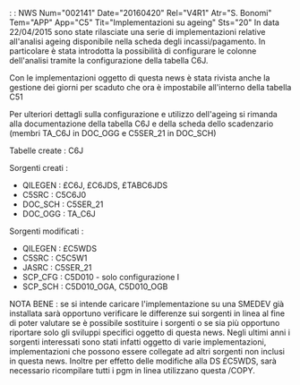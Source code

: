  :  : NWS Num="002141" Date="20160420" Rel="V4R1" Atr="S. Bonomi" Tem="APP" App="C5" Tit="Implementazioni su ageing" Sts="20"
In data 22/04/2015 sono state rilasciate una serie di implementazioni relative all'analisi ageing disponibile nella scheda degli incassi/pagamento.
In particolare è stata introdotta la possibilità di configurare le colonne dell'analisi tramite la
configurazione della tabella C6J.

Con le implementazioni oggetto di questa news è stata rivista anche la gestione dei giorni per scaduto che ora è impostabile all'interno della tabella C51

Per ulteriori dettagli sulla configurazione e utilizzo dell'ageing si rimanda alla documentazione della tabella C6J e della scheda dello scadenzario (membri TA_C6J in DOC_OGG e C5SER_21 in DOC_SCH)

Tabelle create :  C6J

Sorgenti creati : 
-  QILEGEN :  £C6J, £C6JDS, £TABC6JDS
-  C5SRC :  C5C6J0
-  DOC_SCH :  C5SER_21
-  DOC_OGG :  TA_C6J

Sorgenti modificati : 
-  QILEGEN :  £C5WDS
-  C5SRC :  C5C5W1
-  JASRC :  C5SER_21
-  SCP_CFG :  C5D010 - solo configurazione I
-  SCP_SCH :  C5D010_OGA, C5D010_OGB

NOTA BENE :  se si intende caricare l'implementazione su una SMEDEV già installata sarà opportuno verificare le differenze sui sorgenti in linea al fine di poter valutare se è possibile sostituire
i sorgenti o se sia più opportuno riportare solo gli sviluppi specifici oggetto di questa news.
Negli ultimi anni i sorgenti interessati sono stati infatti oggetto di varie implementazioni, implementazioni che possono essere collegate ad altri sorgenti non inclusi in questa news. Inoltre per effetto delle modifiche alla DS £C5WDS, sarà necessario ricompilare tutti i pgm in linea utilizzano questa /COPY.

